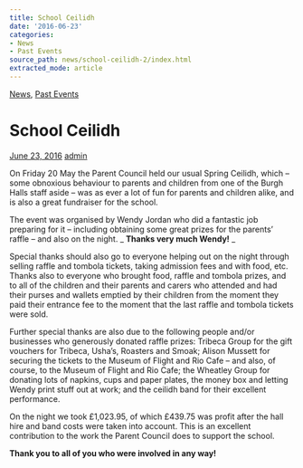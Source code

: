 ```yaml
---
title: School Ceilidh
date: '2016-06-23'
categories:
- News
- Past Events
source_path: news/school-ceilidh-2/index.html
extracted_mode: article
---
```

[News](/news/), [Past Events](category/past-events/)

# School Ceilidh

[June 23, 2016](/news/school-ceilidh-2/) [admin](author/admin/)

On Friday 20 May the Parent Council held our usual Spring Ceilidh, which – some obnoxious behaviour to parents and children from one of the Burgh Halls staff aside – was as ever a lot of fun for parents and children alike, and is also a great fundraiser for the school.

The event was organised by Wendy Jordan who did a fantastic job preparing for it – including obtaining some great prizes for the parents’ raffle – and also on the night.&nbsp;_ **Thanks very much Wendy!** _

Special thanks should also go to everyone helping out on the night through selling raffle and tombola tickets, taking admission fees and with food, etc. Thanks also to everyone who brought food, raffle and tombola prizes, and to all of the children and their parents and carers who attended and had their purses and wallets emptied by their children from the moment they paid their entrance fee to the moment that the last raffle and tombola tickets were sold.

Further special thanks are also due to the following people and/or businesses who generously donated raffle prizes: Tribeca Group for the gift vouchers for Tribeca, Usha’s, Roasters and Smoak; Alison Mussett for securing the tickets to the Museum of Flight and Rio Cafe – and also, of course, to the Museum of Flight and Rio Cafe; the Wheatley Group for donating lots of napkins, cups and paper plates, the money box and letting Wendy print stuff out at work; and the ceilidh band for their excellent performance.

On the night we took £1,023.95, of which £439.75 was profit after the hall hire and band costs were taken into account. This is an excellent contribution to the work the Parent Council does to support the school.

**Thank you to all of you who were involved in any way!**

&nbsp;
